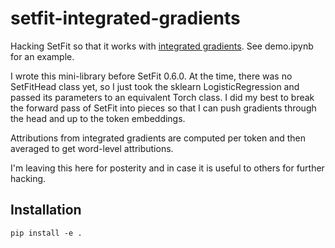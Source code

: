 # setfit-integrated-gradients

Hacking SetFit so that it works with [integrated gradients](https://www.tensorflow.org/tutorials/interpretability/integrated_gradients). See demo.ipynb for an example.

I wrote this mini-library before SetFit 0.6.0. At the time, there was no SetFitHead class yet, so I just took the sklearn LogisticRegression and passed its parameters to an equivalent Torch class. I did my best to break the forward pass of SetFit into pieces so that I can push gradients through the head and up to the token embeddings.

Attributions from integrated gradients are computed per token and then averaged to get word-level attributions.

I'm leaving this here for posterity and in case it is useful to others for further hacking.

## Installation

```
pip install -e . 
```
